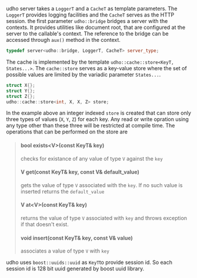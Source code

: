 udho server takes a `LoggerT` and a `CacheT` as template parameters. The `LoggerT` provides logging facilities and the `CacheT` serves as the HTTP session. the first parameter `udho::bridge` bridges a server with the contexts. It provides utilities like document root, that are configured at the server to the callable's context. The reference to the bridge can be accessed through `aux()` method in the context.

```cpp
typedef server<udho::bridge, LoggerT, CacheT> server_type;
```

The cache is implemented by the template `udho::cache::store<KeyT, States...>`. The `cache::store` serves as a key-value store where the set of possible values are limited by the variadic parameter `States...`. 

```cpp
struct X{};
struct Y{};
struct Z{};
udho::cache::store<int, X, X, Z> store;
```

In the example above an integer indexed `store` is created that can store only three types of values (`X`, `Y`, `Z`) for each key. Any read or write opration using any type other than these three will be restricted at compile time. The operations that can be performed on the store are 

> #### bool exists<V\>(const KeyT& key)
> checks for existance of any value of type `V` against the `key`
> #### V get(const KeyT& key, const V& default_value)
> gets the value of type `V` associated with the `key`. If no such value is inserted returns the `default_value`
> #### V at<V\>(const KeyT& key)
> returns the value of type `V` associated with `key` and throws exception if that doesn't exist.
> #### void insert(const KeyT& key, const V& value)
> associates a value of type `V` with `key`

udho uses `boost::uuids::uuid` as `KeyT`to provide session id. So each session id is 128 bit uuid generated by boost uuid library.